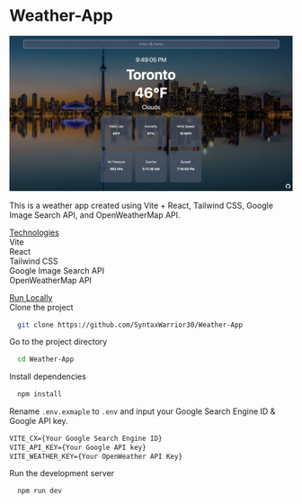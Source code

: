 # Weather-App

<img src="./public/UserInterface.png"/>

This is a weather app created using Vite + React, Tailwind CSS, Google Image Search API, and OpenWeatherMap API. </br>

<ins>Technologies</ins> </br>
Vite </br>
React </br>
Tailwind CSS </br>
Google Image Search API </br>
OpenWeatherMap API </br>

<ins>Run Locally</ins> </br>
Clone the project
```bash
  git clone https://github.com/SyntaxWarrior30/Weather-App
```
Go to the project directory
```bash
  cd Weather-App
```
Install dependencies
```bash
  npm install
```
Rename `.env.exmaple` to `.env` and input your Google Search Engine ID & Google API key. </br>
```
VITE_CX={Your Google Search Engine ID}
VITE_API_KEY={Your Google API key}
VITE_WEATHER_KEY={Your OpenWeather API Key}
```
Run the development server
```bash
  npm run dev
```

